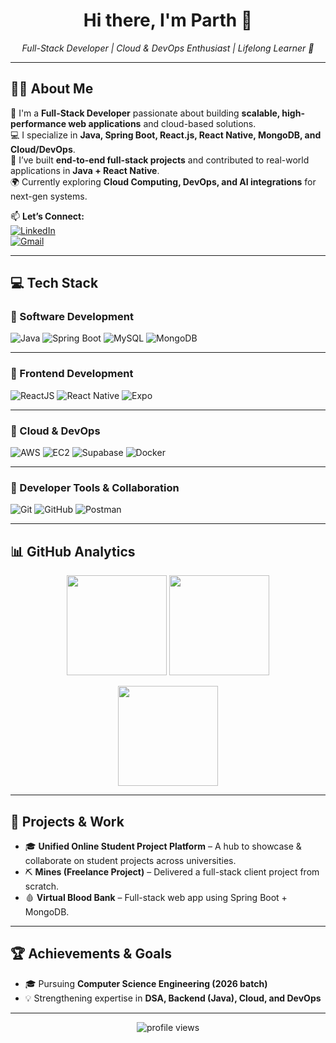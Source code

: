 <h1 align="center">Hi there, I'm Parth 👋</h1>

<p align="center">
  <em>Full-Stack Developer | Cloud & DevOps Enthusiast | Lifelong Learner 🚀</em>
</p>

---

## 👨‍💻 About Me

🎯 I'm a **Full-Stack Developer** passionate about building **scalable, high-performance web applications** and cloud-based solutions.  
💻 I specialize in **Java, Spring Boot, React.js, React Native, MongoDB, and Cloud/DevOps**.  
🚀 I’ve built **end-to-end full-stack projects** and contributed to real-world applications in **Java + React Native**.  
🌍 Currently exploring **Cloud Computing, DevOps, and AI integrations** for next-gen systems.  

📫 **Let’s Connect:**  
[![LinkedIn](https://img.shields.io/badge/LinkedIn-blue?logo=linkedin&logoColor=white)](https://www.linkedin.com/in/parth11-c)  
[![Gmail](https://img.shields.io/badge/Gmail-red?logo=gmail&logoColor=white)](mailto:parthbhende11@gmail.com)

---

## 💻 Tech Stack

### 🔹 Software Development
![Java](https://img.shields.io/badge/Java-%23ED8B00.svg?style=for-the-badge&logo=openjdk&logoColor=white)
![Spring Boot](https://img.shields.io/badge/Spring%20Boot-%236DB33F.svg?style=for-the-badge&logo=springboot&logoColor=white)
![MySQL](https://img.shields.io/badge/MySQL-%2300f.svg?style=for-the-badge&logo=mysql&logoColor=white)
![MongoDB](https://img.shields.io/badge/MongoDB-%2347A248.svg?style=for-the-badge&logo=mongodb&logoColor=white)

---

### 🔹 Frontend Development
![ReactJS](https://img.shields.io/badge/React-%2361DAFB.svg?style=for-the-badge&logo=react&logoColor=black)
![React Native](https://img.shields.io/badge/React%20Native-%2361DAFB.svg?style=for-the-badge&logo=react&logoColor=black)
![Expo](https://img.shields.io/badge/Expo-000020?style=for-the-badge&logo=expo&logoColor=white)

---

### 🔹 Cloud & DevOps
![AWS](https://img.shields.io/badge/AWS-%23FF9900.svg?style=for-the-badge&logo=amazonaws&logoColor=white)
![EC2](https://img.shields.io/badge/AWS%20EC2-%23FF9900.svg?style=for-the-badge&logo=amazonaws&logoColor=white)
![Supabase](https://img.shields.io/badge/Supabase-3ECF8E?style=for-the-badge&logo=supabase&logoColor=white)
![Docker](https://img.shields.io/badge/Docker-%232496ED.svg?style=for-the-badge&logo=docker&logoColor=white)

---

### 🔹 Developer Tools & Collaboration
![Git](https://img.shields.io/badge/Git-%23F05033.svg?style=for-the-badge&logo=git&logoColor=white)
![GitHub](https://img.shields.io/badge/GitHub-%23181717.svg?style=for-the-badge&logo=github&logoColor=white)
![Postman](https://img.shields.io/badge/Postman-FF6C37?style=for-the-badge&logo=postman&logoColor=white)

---

## 📊 GitHub Analytics

<p align="center">
  <img height="160" src="https://github-readme-stats.vercel.app/api?username=parth11-c&show_icons=true&theme=tokyonight&hide_border=true" />
  <img height="160" src="https://github-readme-stats.vercel.app/api/top-langs/?username=parth11-c&layout=compact&theme=tokyonight&hide_border=true" />
</p>

<p align="center">
  <img height="160" src="https://github-readme-streak-stats.herokuapp.com/?user=parth11-c&theme=tokyonight&hide_border=true" />
</p>

---

## 🚀 Projects & Work

- 🎓 **Unified Online Student Project Platform** – A hub to showcase & collaborate on student projects across universities.  
- ⛏ **Mines (Freelance Project)** – Delivered a full-stack client project from scratch.  
- 🩸 **Virtual Blood Bank** – Full-stack web app using Spring Boot + MongoDB.  

---

## 🏆 Achievements & Goals

- 🎓 Pursuing **Computer Science Engineering (2026 batch)**  
- 💡 Strengthening expertise in **DSA, Backend (Java), Cloud, and DevOps**  

---


<p align="center">
  <img src="https://komarev.com/ghpvc/?username=parth11-c&style=for-the-badge&color=blue" alt="profile views"/>
</p>
